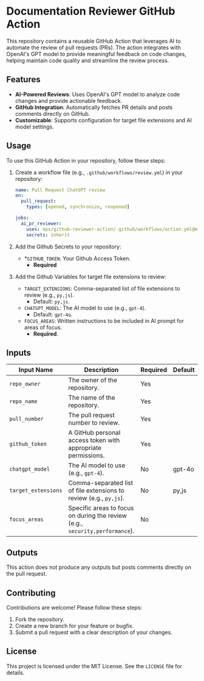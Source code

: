 # Documentation Reviewer GitHub Action

This repository contains a reusable GitHub Action that leverages AI to automate the review of pull requests (PRs). The action integrates with OpenAI's GPT model to provide meaningful feedback on code changes, helping maintain code quality and streamline the review process.

## Features

- **AI-Powered Reviews**: Uses OpenAI's GPT model to analyze code changes and provide actionable feedback.
- **GitHub Integration**: Automatically fetches PR details and posts comments directly on GitHub.
- **Customizable**: Supports configuration for target file extensions and AI model settings.

## Usage

To use this GitHub Action in your repository, follow these steps:

1. Create a workflow file (e.g., `.github/workflows/review.yml`) in your repository:

   ```yaml
   name: Pull Request ChatGPT review
   on:
     pull_request:
       types: [opened, synchronize, reopened]

   jobs:
     ai_pr_reviewer:
       uses: eps/github-reviewer-action/.github/workflows/action.yml@main
       secrets: inherit
   ```

1. Add the Github Secrets to your repository:
   - \*`GITHUB_TOKEN`: Your Github Access Token.
     - **Required**
1. Add the Github Variables for target file extensions to review:
   - `TARGET_EXTENSIONS`: Comma-separated list of file extensions to review (e.g., `py,js`).
     - Default: `py,js`.
   - `CHATGPT_MODEL`: The AI model to use (e.g., `gpt-4`).
     - Default: `gpt-4o`.
   - `FOCUS_AREAS`: Written instructions to be included in AI prompt for areas of focus.
     - **Required**.

## Inputs

| Input Name          | Description                                                                  | Required | Default |
| ------------------- | ---------------------------------------------------------------------------- | -------- | ------- |
| `repo_owner`        | The owner of the repository.                                                 | Yes      |         |
| `repo_name`         | The name of the repository.                                                  | Yes      |         |
| `pull_number`       | The pull request number to review.                                           | Yes      |         |
| `github_token`      | A GitHub personal access token with appropriate permissions.                 | Yes      |         |
| `chatgpt_model`     | The AI model to use (e.g., `gpt-4`).                                         | No       | gpt-4o  |
| `target_extensions` | Comma-separated list of file extensions to review (e.g., `py,js`).           | No       | py,js   |
| `focus_areas`       | Specific areas to focus on during the review (e.g., `security,performance`). | No       |         |

## Outputs

This action does not produce any outputs but posts comments directly on the pull request.

## Contributing

Contributions are welcome! Please follow these steps:

1. Fork the repository.
2. Create a new branch for your feature or bugfix.
3. Submit a pull request with a clear description of your changes.

## License

This project is licensed under the MIT License. See the `LICENSE` file for details.
